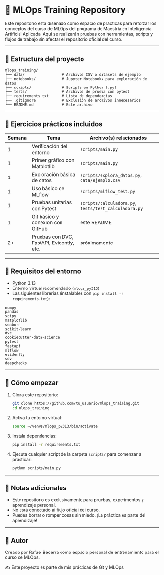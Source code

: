 # 🧪 MLOps Training Repository

Este repositorio está diseñado como espacio de prácticas para reforzar los conceptos del curso de MLOps del programa de Maestría en Inteligencia Artificial Aplicada. Aquí se realizarán pruebas con herramientas, scripts y flujos de trabajo sin afectar el repositorio oficial del curso.

---

## 📂 Estructura del proyecto

```
mlops_training/
├── data/                 # Archivos CSV o datasets de ejemplo
├── notebooks/            # Jupyter Notebooks para exploración de datos
├── scripts/              # Scripts en Python (.py)
├── tests/                # Archivos de prueba con pytest
├── requirements.txt      # Lista de dependencias
├── .gitignore            # Exclusión de archivos innecesarios
└── README.md             # Este archivo
```

---

## 🧪 Ejercicios prácticos incluidos

| Semana | Tema | Archivo(s) relacionados |
|--------|------|--------------------------|
| 1      | Verificación del entorno | `scripts/main.py` |
| 1      | Primer gráfico con Matplotlib | `scripts/main.py` |
| 1      | Exploración básica de datos | `scripts/explora_datos.py`, `data/ejemplo.csv` |
| 1      | Uso básico de MLflow | `scripts/mlflow_test.py` |
| 1      | Pruebas unitarias con Pytest | `scripts/calculadora.py`, `tests/test_calculadora.py` |
| 1      | Git básico y conexión con GitHub | este README |
| 2+     | Pruebas con DVC, FastAPI, Evidently, etc. | próximamente |

---

## 🔧 Requisitos del entorno

- Python 3.13
- Entorno virtual recomendado (`mlops_py313`)
- Las siguientes librerías (instalables con `pip install -r requirements.txt`):

```
numpy
pandas
scipy
matplotlib
seaborn
scikit-learn
dvc
cookiecutter-data-science
pytest
fastapi
mlflow
evidently
sdv
deepchecks
```

---

## 🚀 Cómo empezar

1. Clona este repositorio:
   ```bash
   git clone https://github.com/tu_usuario/mlops_training.git
   cd mlops_training
   ```

2. Activa tu entorno virtual:
   ```bash
   source ~/venvs/mlops_py313/bin/activate
   ```

3. Instala dependencias:
   ```bash
   pip install -r requirements.txt
   ```

4. Ejecuta cualquier script de la carpeta `scripts/` para comenzar a practicar:
   ```bash
   python scripts/main.py
   ```

---

## 📌 Notas adicionales

- Este repositorio es exclusivamente para pruebas, experimentos y aprendizaje personal.
- No está conectado al flujo oficial del curso.
- Puedes borrar o romper cosas sin miedo. ¡La práctica es parte del aprendizaje!

---

## 🧠 Autor

Creado por Rafael Becerra como espacio personal de entrenamiento para el curso de MLOps.

✍️ Este proyecto es parte de mis prácticas de Git y MLOps.